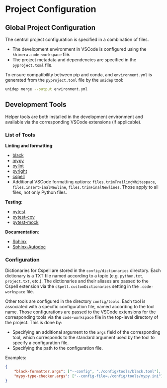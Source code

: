 # Project Configuration

## Global Project Configuration

The central project configuration is specified in a combination of files.

- The development environment in VSCode is configured using the `khimera.code-workspace` file.
- The project metadata and dependencies are specified in the `pyproject.toml` file.

To ensure compatibility between pip and conda, and `environment.yml` is generated from the
`pyproject.toml` file by the `unidep` tool:

```sh
unidep merge --output environment.yml
```

## Development Tools

Helper tools are both installed in the development environment and available via the corresponding
VSCode extensions (if applicable).

### List of Tools

**Linting and formatting**:

- [black](https://black.readthedocs.io/en/stable/)
- [mypy](https://mypy.readthedocs.io/en/stable/)
- [pylint](https://pylint.pycqa.org/en/latest/)
- [pyright](https://pyright.readthedocs.io/en/latest/)
- [cspell](https://pypi.org/project/cspell/)
- Additional VSCode formatting options: `files.trimTrailingWhitespace`, `files.insertFinalNewline`,
  `files.trimFinalNewlines`. Those apply to all files, not only Python files.

**Testing**:

- [pytest](https://docs.pytest.org/en/latest/)
- [pytest-cov](https://pytest-cov.readthedocs.io/en/latest/)
- [pytest-mock](https://pytest-mock.readthedocs.io/en/latest/)

**Documentation**:

- [Sphinx](https://www.sphinx-doc.org/en/master/)
- [Sphinx-Autodoc](https://www.sphinx-doc.org/en/master/usage/extensions/autodoc.html)

### Configuration

Dictionaries for Cspell are stored in the `config/dictionaries` directory. Each dictionary is a TXT
file named according to a topic (e.g. `python.txt`, `project.txt`, etc.). The dictionaries and their
aliases are passed to the Cspell extension via the `cSpell.customDictionaries` setting in the
`.code-workspace` file.

Other tools are configured in the directory `config/tools`. Each tool is associated with a specific
configuration file, named according to the tool name. Those configurations are passed to the VSCode
extensions for the corresponding tools via the `code-workspace` file in the top-level directory of
the project. This is done by:

- Specifying an additional argument to the `args` field of the corresponding tool, which corresponds
  to the standard argument used by the tool to specify a configuration file.
- Specifying the path to the configuration file.

Examples:

```json
{
    "black-formatter.args": ["--config", "./config/tools/black.toml"],
    "mypy-type-checker.args": ["--config-file=./config/tools/mypy.ini"],
}
```
